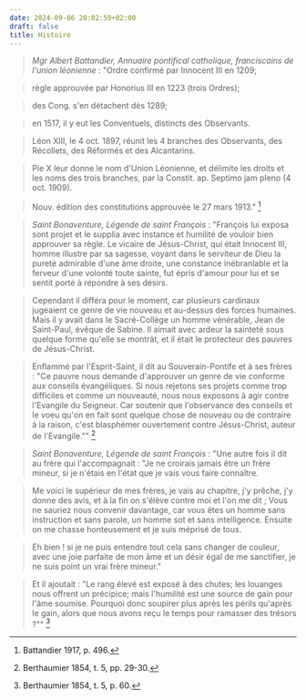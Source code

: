 ```yaml
---
date: 2024-09-06 20:02:59+02:00
draft: false
title: Histoire
---
```





> *Mgr Albert Battandier, Annuaire pontifical catholique, franciscains de l'union léonienne* : "Ordre confirmé par Innocent III en 1209; 

> règle approuvée par Honorius III en 1223 (trois Ordres);

> des Cong. s'en détachent dès 1289;

> en 1517, il y eut les Conventuels, distincts des Observants. 

> Léon XIII, le 4 oct. 1897, réunit les 4 branches des Observants, des Récollets, des Réformés et des Alcantarins. 

> Pie X leur donne le nom d'Union Léonienne, et délimite les droits et les noms des trois branches, par la Constit. ap. Septimo jam pleno (4 oct. 1909). 

> Nouv. édition des constitutions approuvée le 27 mars 1913." [^1]

[^1]: Battandier 1917, p. 496.

> *Saint Bonaventure, Légende de saint François* : "François lui exposa sont projet et le supplia avec instance et humilité de vouloir bien approuver sa règle. Le vicaire de Jésus-Christ, qui était Innocent III, homme illustre par sa sagesse, voyant dans le serviteur de Dieu la pureté admirable d'une âme droite, une constance inébranlable et la ferveur d'une volonté toute sainte, fut épris d'amour pour lui et se sentit porté à répondre à ses désirs.

> Cependant il différa pour le moment, car plusieurs cardinaux jugeaient ce genre de vie nouveau et au-dessus des forces humaines. Mais il y avait dans le Sacré-Collège un homme vénérable, Jean de Saint-Paul, évêque de Sabine. Il aimait avec ardeur la sainteté sous quelque forme qu'elle se montrât, et il était le protecteur des pauvres de Jésus-Christ.

> Enflammé par l'Esprit-Saint, il dit au Souverain-Pontife et à ses frères : "Ce pauvre nous demande d'approuver un genre de vie conforme aux conseils évangéliques. Si nous rejetons ses projets comme trop difficiles et comme un nouveauté, nous nous exposons à agir contre l'Evangile du Seigneur. Car soutenir que l'observance des conseils et le voeu qu'on en fait sont quelque chose de nouveau ou de contraire à la raison, c'est blasphémer ouvertement contre Jésus-Christ, auteur de l'Evangile."" [^2]

[^2]: Berthaumier 1854, t. 5, pp. 29-30.  

> *Saint Bonaventure, Légende de saint François* : "Une autre fois il dit au frère qui l'accompagnait : "Je ne croirais jamais être un frère mineur, si je n'étais en l'état que je vais vous faire connaître.

> Me voici le supérieur de mes frères, je vais au chapitre, j'y prêche, j'y donne des avis, et à la fin on s'élève contre moi et l'on me dit ; Vous ne sauriez nous convenir davantage, car vous êtes un homme sans instruction et sans parole, un homme sot et sans intelligence. Ensuite on me chasse honteusement et je suis méprisé de tous. 

> Eh bien ! si je ne puis entendre tout cela sans changer de couleur, avec une joie parfaite de mon âme et un désir égal de me sanctifier, je ne suis point un vrai frère mineur."

> Et il ajoutait : "Le rang élevé est exposé à des chutes; les louanges nous offrent un précipice; mais l'humilité est une source de gain pour l'âme soumise. Pourquoi donc soupirer plus après les périls qu'après le gain, alors que nous avons reçu le temps pour ramasser des trésors ?"" [^3]

[^3]: Berthaumier 1854, t. 5, p. 60.  
